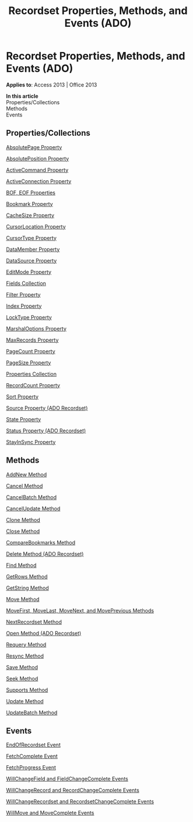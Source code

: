 ﻿---
title: Recordset Properties, Methods, and Events (ADO)
TOCTitle: Properties, Methods, and Events
ms:assetid: aca81c6c-5b08-13e9-5bf5-3561a173f5bc
ms:mtpsurl: https://msdn.microsoft.com/en-us/library/JJ249806(v=office.15)
ms:contentKeyID: 48547019
ms.date: 09/18/2015
mtps_version: v=office.15
---

# Recordset Properties, Methods, and Events (ADO)


**Applies to**: Access 2013 | Office 2013

**In this article**  
Properties/Collections  
Methods  
Events  

## Properties/Collections

[AbsolutePage Property](absolutepage-property-ado.md)

[AbsolutePosition Property](absoluteposition-property-ado.md)

[ActiveCommand Property](activecommand-property-ado.md)

[ActiveConnection Property](activeconnection-property-ado.md)

[BOF, EOF Properties](bof-eof-properties-ado.md)

[Bookmark Property](bookmark-property-ado.md)

[CacheSize Property](cachesize-property-ado.md)

[CursorLocation Property](cursorlocation-property-ado.md)

[CursorType Property](cursortype-property-ado.md)

[DataMember Property](datamember-property-ado.md)

[DataSource Property](datasource-property-ado.md)

[EditMode Property](editmode-property-ado.md)

[Fields Collection](fields-collection-ado.md)

[Filter Property](filter-property-ado.md)

[Index Property](index-property-ado.md)

[LockType Property](locktype-property-ado.md)

[MarshalOptions Property](marshaloptions-property-ado.md)

[MaxRecords Property](maxrecords-property-ado.md)

[PageCount Property](pagecount-property-ado.md)

[PageSize Property](pagesize-property-ado.md)

[Properties Collection](properties-collection-ado.md)

[RecordCount Property](recordcount-property-ado.md)

[Sort Property](sort-property-ado.md)

[Source Property (ADO Recordset)](source-property-ado-recordset.md)

[State Property](state-property-ado.md)

[Status Property (ADO Recordset)](status-property-ado-recordset.md)

[StayInSync Property](stayinsync-property-ado.md)

## Methods

[AddNew Method](addnew-method-ado.md)

[Cancel Method](cancel-method-ado.md)

[CancelBatch Method](cancelbatch-method-ado.md)

[CancelUpdate Method](cancelupdate-method-ado.md)

[Clone Method](clone-method-ado.md)

[Close Method](close-method-ado.md)

[CompareBookmarks Method](comparebookmarks-method-ado.md)

[Delete Method (ADO Recordset)](delete-method-ado-recordset.md)

[Find Method](find-method-ado.md)

[GetRows Method](getrows-method-ado.md)

[GetString Method](getstring-method-ado.md)

[Move Method](move-method-ado.md)

[MoveFirst, MoveLast, MoveNext, and MovePrevious Methods](movefirst-movelast-movenext-and-moveprevious-methods-ado.md)

[NextRecordset Method](nextrecordset-method-ado.md)

[Open Method (ADO Recordset)](open-method-ado-recordset.md)

[Requery Method](requery-method-ado.md)

[Resync Method](resync-method-ado.md)

[Save Method](save-method-ado.md)

[Seek Method](seek-method-ado.md)

[Supports Method](supports-method-ado.md)

[Update Method](update-method-ado.md)

[UpdateBatch Method](updatebatch-method-ado.md)

## Events

[EndOfRecordset Event](endofrecordset-event-ado.md)

[FetchComplete Event](fetchcomplete-event-ado.md)

[FetchProgress Event](fetchprogress-event-ado.md)

[WillChangeField and FieldChangeComplete Events](willchangefield-and-fieldchangecomplete-events-ado.md)

[WillChangeRecord and RecordChangeComplete Events](willchangerecord-and-recordchangecomplete-events-ado.md)

[WillChangeRecordset and RecordsetChangeComplete Events](willchangerecordset-and-recordsetchangecomplete-events-ado.md)

[WillMove and MoveComplete Events](willmove-and-movecomplete-events-ado.md)

